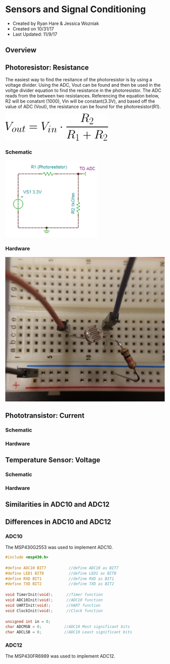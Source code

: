 # Sensors and Signal Conditioning
* Created by Ryan Hare & Jessica Wozniak
* Created on 10/31/17
* Last Updated: 11/9/17

## Overview 

## Photoresistor: Resistance
The easiest way to find the resitance of the photoresistor is by using a voltage divider. Using the ADC, Vout can be found and then be used in the voltge divider equation to find the resistance in the photoresistor. The ADC reads from the between two resistances. Referencing the equation below, R2 will be conatsnt (1000), Vin will be constant(3.3V), and based off the value of ADC (Vout), the resistance can be found for the photoresistor(R1). 


![Alt Text](https://github.com/RU09342/lab-5-sensing-the-world-around-you-sensor-squad/blob/master/Photos/Voltage%20Divider.png)

### Schematic 


![Alt Text](https://github.com/RU09342/lab-5-sensing-the-world-around-you-sensor-squad/blob/master/Photos/Photoresistor.PNG)
### Hardware


![Alt Text](https://github.com/RU09342/lab-5-sensing-the-world-around-you-sensor-squad/blob/master/Photos/photoresistor.jpg) 

## Phototransistor: Current 
### Schematic 
### Hardware

## Temperature Sensor: Voltage
### Schematic 
### Hardware
## Similarities in ADC10 and ADC12

## Differences in ADC10 and ADC12
### ADC10
The MSP430G2553 was used to implement ADC10.
``` C
#include <msp430.h>

#define ADC10 BIT7          //define ADC10 as BIT7
#define LED1 BIT0           //define LED1 as BIT0
#define RXD BIT1            //define RXD as BIT1
#define TXD BIT2            //define TXD as BIT2

void TimerInit(void);      //Timer function
void ADC10Init(void);      //ADC10 function
void UARTInit(void);       //UART function
void ClockInit(void);      //Clock function

unsigned int in = 0;
char ADCMSB = 0;          //ADC10 Most significant bits
char ADCLSB = 0;          //ADC10 Least significant bits
```
### ADC12
The MSP430FR6989 was used to implement ADC12.


